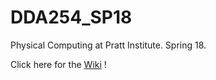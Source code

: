 # DDA254_SP18
Physical Computing at Pratt Institute. Spring 18.

Click here for the [Wiki](https://github.com/berkz/DDA254_SP18/wiki) !
